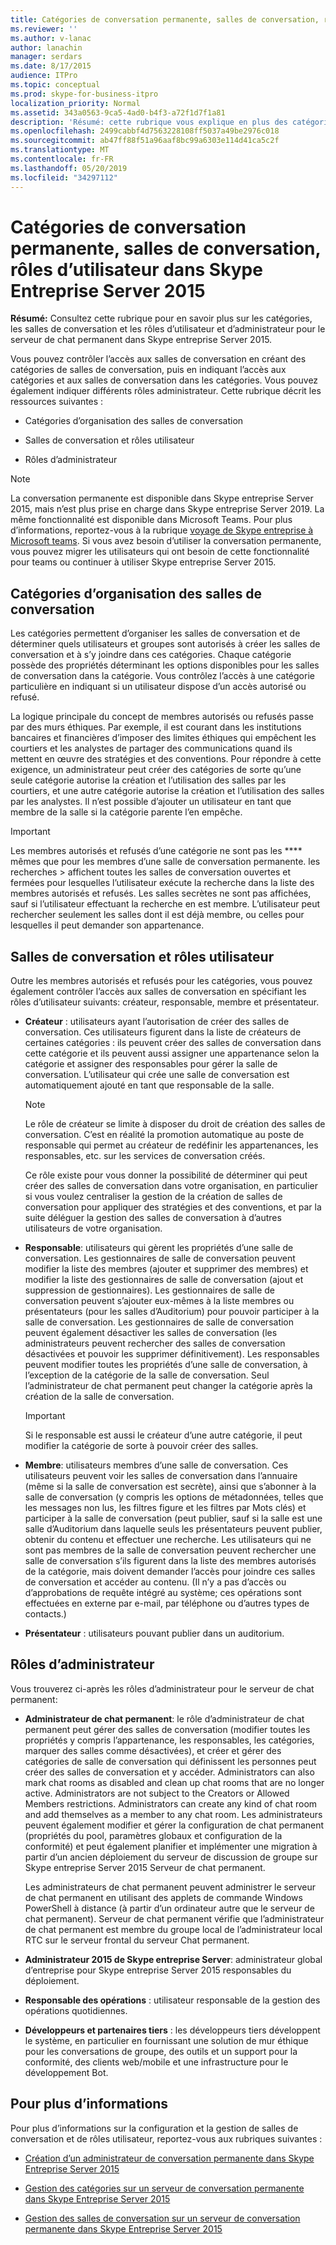 ```yaml
---
title: Catégories de conversation permanente, salles de conversation, rôles d’utilisateur dans Skype Entreprise Server 2015
ms.reviewer: ''
ms.author: v-lanac
author: lanachin
manager: serdars
ms.date: 8/17/2015
audience: ITPro
ms.topic: conceptual
ms.prod: skype-for-business-itpro
localization_priority: Normal
ms.assetid: 343a0563-9ca5-4ad0-b4f3-a72f1d7f1a81
description: 'Résumé: cette rubrique vous explique en plus des catégories, des salles de conversation et des rôles d’utilisateur et d’administrateur pour le serveur de chat permanent dans Skype entreprise Server 2015.'
ms.openlocfilehash: 2499cabbf4d7563228108ff5037a49be2976c018
ms.sourcegitcommit: ab47ff88f51a96aaf8bc99a6303e114d41ca5c2f
ms.translationtype: MT
ms.contentlocale: fr-FR
ms.lasthandoff: 05/20/2019
ms.locfileid: "34297112"
---
```

# <a name="persistent-chat-categories-chat-rooms-and-user-roles-in-skype-for-business-server-2015"></a>Catégories de conversation permanente, salles de conversation, rôles d’utilisateur dans Skype Entreprise Server 2015
 
**Résumé:** Consultez cette rubrique pour en savoir plus sur les catégories, les salles de conversation et les rôles d’utilisateur et d’administrateur pour le serveur de chat permanent dans Skype entreprise Server 2015.
  
Vous pouvez contrôler l’accès aux salles de conversation en créant des catégories de salles de conversation, puis en indiquant l’accès aux catégories et aux salles de conversation dans les catégories. Vous pouvez également indiquer différents rôles administrateur. Cette rubrique décrit les ressources suivantes : 
  
- Catégories d’organisation des salles de conversation
    
- Salles de conversation et rôles utilisateur
    
- Rôles d’administrateur

> [!NOTE] 
> La conversation permanente est disponible dans Skype entreprise Server 2015, mais n’est plus prise en charge dans Skype entreprise Server 2019. La même fonctionnalité est disponible dans Microsoft Teams. Pour plus d’informations, reportez-vous à la rubrique [voyage de Skype entreprise à Microsoft teams](/microsoftteams/journey-skypeforbusiness-teams). Si vous avez besoin d’utiliser la conversation permanente, vous pouvez migrer les utilisateurs qui ont besoin de cette fonctionnalité pour teams ou continuer à utiliser Skype entreprise Server 2015. 
    
## <a name="categories-for-organizing-chat-rooms"></a>Catégories d’organisation des salles de conversation

Les catégories permettent d’organiser les salles de conversation et de déterminer quels utilisateurs et groupes sont autorisés à créer les salles de conversation et à s’y joindre dans ces catégories. Chaque catégorie possède des propriétés déterminant les options disponibles pour les salles de conversation dans la catégorie. Vous contrôlez l’accès à une catégorie particulière en indiquant si un utilisateur dispose d’un accès autorisé ou refusé.
  
La logique principale du concept de membres autorisés ou refusés passe par des murs éthiques. Par exemple, il est courant dans les institutions bancaires et financières d’imposer des limites éthiques qui empêchent les courtiers et les analystes de partager des communications quand ils mettent en œuvre des stratégies et des conventions. Pour répondre à cette exigence, un administrateur peut créer des catégories de sorte qu’une seule catégorie autorise la création et l’utilisation des salles par les courtiers, et une autre catégorie autorise la création et l’utilisation des salles par les analystes. Il n’est possible d’ajouter un utilisateur en tant que membre de la salle si la catégorie parente l’en empêche.
  
> [!IMPORTANT]
> Les membres autorisés et refusés d’une catégorie ne sont pas les **** mêmes que pour les membres d’une salle de conversation permanente. les recherches > affichent toutes les salles de conversation ouvertes et fermées pour lesquelles l’utilisateur exécute la recherche dans la liste des membres autorisés et refusés. Les salles secrètes ne sont pas affichées, sauf si l’utilisateur effectuant la recherche en est membre. L’utilisateur peut rechercher seulement les salles dont il est déjà membre, ou celles pour lesquelles il peut demander son appartenance. 
  
## <a name="chat-rooms-and-user-roles"></a>Salles de conversation et rôles utilisateur

Outre les membres autorisés et refusés pour les catégories, vous pouvez également contrôler l’accès aux salles de conversation en spécifiant les rôles d’utilisateur suivants: créateur, responsable, membre et présentateur.
  
- **Créateur** : utilisateurs ayant l’autorisation de créer des salles de conversation. Ces utilisateurs figurent dans la liste de créateurs de certaines catégories : ils peuvent créer des salles de conversation dans cette catégorie et ils peuvent aussi assigner une appartenance selon la catégorie et assigner des responsables pour gérer la salle de conversation. L’utilisateur qui crée une salle de conversation est automatiquement ajouté en tant que responsable de la salle.
    
    > [!NOTE]
    > Le rôle de créateur se limite à disposer du droit de création des salles de conversation. C’est en réalité la promotion automatique au poste de responsable qui permet au créateur de redéfinir les appartenances, les responsables, etc. sur les services de conversation créés. 
  
    Ce rôle existe pour vous donner la possibilité de déterminer qui peut créer des salles de conversation dans votre organisation, en particulier si vous voulez centraliser la gestion de la création de salles de conversation pour appliquer des stratégies et des conventions, et par la suite déléguer la gestion des salles de conversation à d’autres utilisateurs de votre organisation.
    
- **Responsable**: utilisateurs qui gèrent les propriétés d’une salle de conversation. Les gestionnaires de salle de conversation peuvent modifier la liste des membres (ajouter et supprimer des membres) et modifier la liste des gestionnaires de salle de conversation (ajout et suppression de gestionnaires). Les gestionnaires de salle de conversation peuvent s’ajouter eux-mêmes à la liste membres ou présentateurs (pour les salles d’Auditorium) pour pouvoir participer à la salle de conversation. Les gestionnaires de salle de conversation peuvent également désactiver les salles de conversation (les administrateurs peuvent rechercher des salles de conversation désactivées et pouvoir les supprimer définitivement). Les responsables peuvent modifier toutes les propriétés d’une salle de conversation, à l’exception de la catégorie de la salle de conversation. Seul l’administrateur de chat permanent peut changer la catégorie après la création de la salle de conversation.
    
    > [!IMPORTANT]
    > Si le responsable est aussi le créateur d’une autre catégorie, il peut modifier la catégorie de sorte à pouvoir créer des salles. 
  
- **Membre**: utilisateurs membres d’une salle de conversation. Ces utilisateurs peuvent voir les salles de conversation dans l’annuaire (même si la salle de conversation est secrète), ainsi que s’abonner à la salle de conversation (y compris les options de métadonnées, telles que les messages non lus, les filtres figure et les filtres par Mots clés) et participer à la salle de conversation (peut publier, sauf si la salle est une salle d’Auditorium dans laquelle seuls les présentateurs peuvent publier, obtenir du contenu et effectuer une recherche. Les utilisateurs qui ne sont pas membres de la salle de conversation peuvent rechercher une salle de conversation s’ils figurent dans la liste des membres autorisés de la catégorie, mais doivent demander l’accès pour joindre ces salles de conversation et accéder au contenu. (Il n’y a pas d’accès ou d’approbations de requête intégré au système; ces opérations sont effectuées en externe par e-mail, par téléphone ou d’autres types de contacts.)
    
- **Présentateur** : utilisateurs pouvant publier dans un auditorium.
    
## <a name="administrator-roles"></a>Rôles d’administrateur

Vous trouverez ci-après les rôles d’administrateur pour le serveur de chat permanent:
  
- **Administrateur de chat permanent**: le rôle d’administrateur de chat permanent peut gérer des salles de conversation (modifier toutes les propriétés y compris l’appartenance, les responsables, les catégories, marquer des salles comme désactivées), et créer et gérer des catégories de salle de conversation qui définissent les personnes peut créer des salles de conversation et y accéder. Administrators can also mark chat rooms as disabled and clean up chat rooms that are no longer active. Administrators are not subject to the Creators or Allowed Members restrictions. Administrators can create any kind of chat room and add themselves as a member to any chat room. Les administrateurs peuvent également modifier et gérer la configuration de chat permanent (propriétés du pool, paramètres globaux et configuration de la conformité) et peut également planifier et implémenter une migration à partir d’un ancien déploiement du serveur de discussion de groupe sur Skype entreprise Server 2015 Serveur de chat permanent.
    
    Les administrateurs de chat permanent peuvent administrer le serveur de chat permanent en utilisant des applets de commande Windows PowerShell à distance (à partir d’un ordinateur autre que le serveur de chat permanent). Serveur de chat permanent vérifie que l’administrateur de chat permanent est membre du groupe local de l’administrateur local RTC sur le serveur frontal du serveur Chat permanent.
    
- **Administrateur 2015 de Skype entreprise Server**: administrateur global d’entreprise pour Skype entreprise Server 2015 responsables du déploiement.
    
- **Responsable des opérations** : utilisateur responsable de la gestion des opérations quotidiennes.
    
- **Développeurs et partenaires tiers** : les développeurs tiers développent le système, en particulier en fournissant une solution de mur éthique pour les conversations de groupe, des outils et un support pour la conformité, des clients web/mobile et une infrastructure pour le développement Bot.
    
## <a name="for-more-information"></a>Pour plus d’informations

Pour plus d’informations sur la configuration et la gestion de salles de conversation et de rôles utilisateur, reportez-vous aux rubriques suivantes :
  
- [Création d’un administrateur de conversation permanente dans Skype Entreprise Server 2015](../../deploy/deploy-persistent-chat-server/create-a-persistent-chat-administrator.md)
    
- [Gestion des catégories sur un serveur de conversation permanente dans Skype Entreprise Server 2015](../../manage/persistent-chat/categories.md)
    
- [Gestion des salles de conversation sur un serveur de conversation permanente dans Skype Entreprise Server 2015](../../manage/persistent-chat/chat-rooms.md)
    

